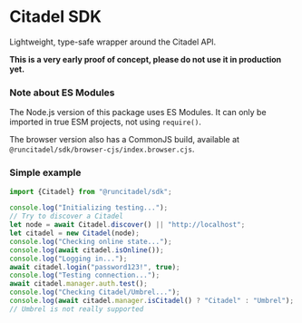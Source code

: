 # Citadel SDK

Lightweight, type-safe wrapper around the Citadel API.


**This is a very early proof of concept, please do not use it in production yet.**

### Note about ES Modules

The Node.js version of this package uses ES Modules. It can only be imported in true ESM projects, not using `require()`.

The browser version also has a CommonJS build, available at `@runcitadel/sdk/browser-cjs/index.browser.cjs`.


### Simple example

```JavaScript
import {Citadel} from "@runcitadel/sdk";

console.log("Initializing testing...");
// Try to discover a Citadel
let node = await Citadel.discover() || "http://localhost";
let citadel = new Citadel(node);
console.log("Checking online state...");
console.log(await citadel.isOnline());
console.log("Logging in...");
await citadel.login("password123!", true);
console.log("Testing connection...");
await citadel.manager.auth.test();
console.log("Checking Citadel/Umbrel...");
console.log(await citadel.manager.isCitadel() ? "Citadel" : "Umbrel");
// Umbrel is not really supported
```
